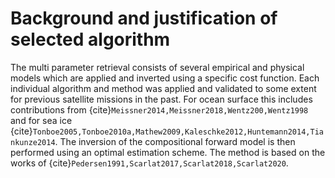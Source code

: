 # Background and justification of selected algorithm


The multi parameter retrieval consists of several empirical and physical models
which are applied and inverted using a specific cost function. Each individual
algorithm and method was applied and validated to some extent for previous
satellite missions in the past. For ocean surface this includes contributions
from {cite}`Meissner2014,Meissner2018,Wentz200,Wentz1998` and for sea ice
{cite}`Tonboe2005,Tonboe2010a,Mathew2009,Kaleschke2012,Huntemann2014,Tiankunze2014`.
The inversion of the compositional forward model is then performed using an
optimal estimation scheme. The method is based on the works of
{cite}`Pedersen1991,Scarlat2017,Scarlat2018,Scarlat2020`.

